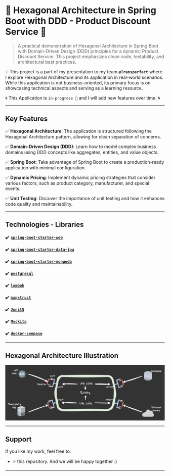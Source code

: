 # 🌟 Hexagonal Architecture in Spring Boot with DDD - Product Discount Service 🌟

> A practical demonstration of Hexagonal Architecture in Spring Boot with Domain-Driven Design (DDD) principles for a dynamic Product Discount Service. This project emphasizes clean code, testability, and architectural best practices.

💡 This project is a part of my presentation to my team **`@Transperfect`** where I explore Hexagonal Architecture and its application in real-world scenarios. While this application is not business-oriented, its primary focus is on showcasing technical aspects and serving as a learning resource.

🌀 This Application is `in-progress 🚧` and I will add new features over time. 🌀

-----------------

## Key Features

✅ **Hexagonal Architecture**: The application is structured following the Hexagonal Architecture pattern, allowing for clean separation of concerns.

✅ **Domain-Driven Design (DDD)**: Learn how to model complex business domains using DDD concepts like aggregates, entities, and value objects.

✅ **Spring Boot**: Take advantage of Spring Boot to create a production-ready application with minimal configuration.

✅ **Dynamic Pricing**: Implement dynamic pricing strategies that consider various factors, such as product category, manufacturer, and special events.

✅ **Unit Testing**: Discover the importance of unit testing and how it enhances code quality and maintainability.

-----------------

## Technologies - Libraries

✔️ **[`spring-boot-starter-web`](https://spring.io/guides/gs/spring-boot/)**

✔️ **[`spring-boot-starter-data-jpa`](https://spring.io/projects/spring-data-jpa)**

✔️ **[`spring-boot-starter-mongodb`](https://spring.io/projects/spring-data-mongodb)**

✔️ **[`postgresql`](https://www.postgresql.org/)**

✔️ **[`lombok`](https://projectlombok.org/)**

✔️ **[`mapstruct`](https://mapstruct.org/)**

✔️ **[`Junit5`](https://junit.org/junit5/)**

✔️ **[`Mockito`](https://site.mockito.org/)**

✔️ **[`docker-compose`](https://docs.docker.com/compose/)**

-----------------

## Hexagonal Architecture Illustration

![Hexagonal Architecture Illustration](docs/image/hexa-arch.png)

-----------------

## Support

If you like my work, feel free to:

- ⭐ this repository. And we will be happy together :)

-----------------
